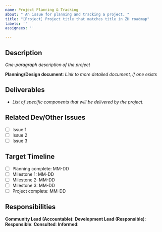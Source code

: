 ```yaml
---
name: Project Planning & Tracking
about: " An issue for planning and tracking a project. "
title: "[Project] Project title that matches title in ZH roadmap"
labels: ''
assignees: ''

---
```


## Description ##

*One-paragraph description of the project*

**Planning/Design document**: *Link to more detailed document, if one exists*

## Deliverables ##

- *List of specific components that will be delivered by the project.*

## Related Dev/Other Issues ##

- [ ] Issue 1
- [ ] Issue 2
- [ ] Issue 3

## Target Timeline ##

- [ ] Planning complete: MM-DD
- [ ] Milestone 1: MM-DD
- [ ] Milestone 2: MM-DD
- [ ] Milestone 3: MM-DD
- [ ] Project complete: MM-DD

## Responsibilities ##

**Community Lead (Accountable)**: 
**Development Lead (Responsible)**:
**Responsible**:
**Consulted**:
**Informed**:
